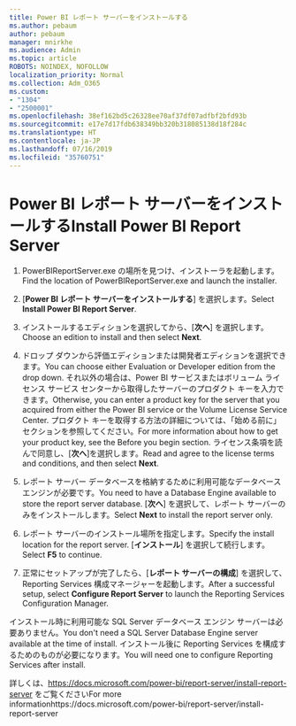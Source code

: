```yaml
---
title: Power BI レポート サーバーをインストールする
ms.author: pebaum
author: pebaum
manager: mnirkhe
ms.audience: Admin
ms.topic: article
ROBOTS: NOINDEX, NOFOLLOW
localization_priority: Normal
ms.collection: Adm_O365
ms.custom:
- "1304"
- "2500001"
ms.openlocfilehash: 38ef162bd5c26328ee70af37df07adfbf2bfd93b
ms.sourcegitcommit: e17e7d17fdb638349bb320b318085138d18f284c
ms.translationtype: HT
ms.contentlocale: ja-JP
ms.lasthandoff: 07/16/2019
ms.locfileid: "35760751"
---
```

# <a name="install-power-bi-report-server"></a><span data-ttu-id="4455c-102">Power BI レポート サーバーをインストールする</span><span class="sxs-lookup"><span data-stu-id="4455c-102">Install Power BI Report Server</span></span>

1. <span data-ttu-id="4455c-103">PowerBIReportServer.exe の場所を見つけ、インストーラを起動します。</span><span class="sxs-lookup"><span data-stu-id="4455c-103">Find the location of PowerBIReportServer.exe and launch the installer.</span></span>

2. <span data-ttu-id="4455c-104">[**Power BI レポート サーバーをインストールする**] を選択します。</span><span class="sxs-lookup"><span data-stu-id="4455c-104">Select **Install Power BI Report Server**.</span></span>

3. <span data-ttu-id="4455c-105">インストールするエディションを選択してから、[**次へ**] を選択します。</span><span class="sxs-lookup"><span data-stu-id="4455c-105">Choose an edition to install and then select **Next**.</span></span>

4. <span data-ttu-id="4455c-106">ドロップ ダウンから評価エディションまたは開発者エディションを選択できます。</span><span class="sxs-lookup"><span data-stu-id="4455c-106">You can choose either Evaluation or Developer edition from the drop down.</span></span>  <span data-ttu-id="4455c-107">それ以外の場合は、Power BI サービスまたはボリューム ライセンス サービス センターから取得したサーバーのプロダクト キーを入力できます。</span><span class="sxs-lookup"><span data-stu-id="4455c-107">Otherwise, you can enter a product key for the server that you acquired from either the Power BI service or the Volume License Service Center.</span></span> <span data-ttu-id="4455c-108">プロダクト キーを取得する方法の詳細については、「始める前に」セクションを参照してください。</span><span class="sxs-lookup"><span data-stu-id="4455c-108">For more information about how to get your product key, see the Before you begin section.</span></span> <span data-ttu-id="4455c-109">ライセンス条項を読んで同意し、[**次へ**]を選択します。</span><span class="sxs-lookup"><span data-stu-id="4455c-109">Read and agree to the license terms and conditions, and then select **Next**.</span></span>

5. <span data-ttu-id="4455c-110">レポート サーバー データベースを格納するために利用可能なデータベース エンジンが必要です。</span><span class="sxs-lookup"><span data-stu-id="4455c-110">You need to have a Database Engine available to store the report server database.</span></span> <span data-ttu-id="4455c-111">[**次へ**] を選択して、レポート サーバーのみをインストールします。</span><span class="sxs-lookup"><span data-stu-id="4455c-111">Select **Next** to install the report server only.</span></span>

6. <span data-ttu-id="4455c-112">レポート サーバーのインストール場所を指定します。</span><span class="sxs-lookup"><span data-stu-id="4455c-112">Specify the install location for the report server.</span></span> <span data-ttu-id="4455c-113">[**インストール**] を選択して続行します。</span><span class="sxs-lookup"><span data-stu-id="4455c-113">Select **F5** to continue.</span></span>

7. <span data-ttu-id="4455c-114">正常にセットアップが完了したら、[**レポート サーバーの構成**] を選択して、Reporting Services 構成マネージャーを起動します。</span><span class="sxs-lookup"><span data-stu-id="4455c-114">After a successful setup, select **Configure Report Server** to launch the Reporting Services Configuration Manager.</span></span>

<span data-ttu-id="4455c-115">インストール時に利用可能な SQL Server データベース エンジン サーバーは必要ありません。</span><span class="sxs-lookup"><span data-stu-id="4455c-115">You don't need a SQL Server Database Engine server available at the time of install.</span></span> <span data-ttu-id="4455c-116">インストール後に Reporting Services を構成するためのものが必要になります。</span><span class="sxs-lookup"><span data-stu-id="4455c-116">You will need one to configure Reporting Services after install.</span></span>

<span data-ttu-id="4455c-117">詳しくは、https://docs.microsoft.com/power-bi/report-server/install-report-server をご覧ください</span><span class="sxs-lookup"><span data-stu-id="4455c-117">For more informationhttps://docs.microsoft.com/power-bi/report-server/install-report-server</span></span>
